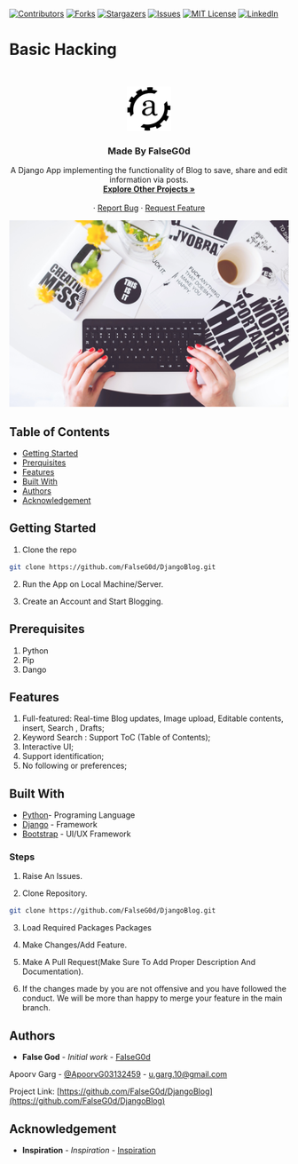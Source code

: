 [![Contributors][contributors-shield]][contributors-url]
[![Forks][forks-shield]][forks-url]
[![Stargazers][stars-shield]][stars-url]
[![Issues][issues-shield]][issues-url]
[![MIT License][license-shield]][license-url]
[![LinkedIn][linkedin-shield]][linkedin-url]


# Basic Hacking

<!-- PROJECT LOGO -->
<br />
<p align="center">
  <a href="http://apoorvgarg.herokuapp.com/">
    <img src="https://github.com/FalseG0d/AdvancedDjango/raw/main/images/Logo.png" alt="Logo" width="80" height="80">
  </a>

  <h3 align="center">Made By FalseG0d</h3>

  <p align="center">
    A Django App implementing the functionality of Blog to save, share and edit information via posts.
    <br />
    <a href="https://github.com/FalseG0d?tab=repositories"><strong>Explore Other Projects »</strong></a>
    <br />
    <br />
    ·
    <a href="https://github.com/FalseG0d/DjangoBlog/issues">Report Bug</a>
    ·
    <a href="https://github.com/FalseG0d/DjangoBlog/issues">Request Feature</a>
  </p>
</p>


![Product Name Screen Shot][product-screenshot]

<!-- TABLE OF CONTENTS -->
## Table of Contents


* [Getting Started](#getting-started)
* [Prerquisites](#prerquisites)
* [Features](#features)
* [Built With](#built-with)
* [Authors](#authors)
* [Acknowledgement](#acknowledgement)


## Getting Started


1. Clone the repo

```sh
git clone https://github.com/FalseG0d/DjangoBlog.git
```

2. Run the App on Local Machine/Server.

3. Create an Account and Start Blogging.


## Prerequisites

1. Python
2. Pip
3. Dango


## Features

1. Full-featured: Real-time Blog updates, Image upload, Editable contents, insert, Search , Drafts;
2. Keyword Search : Support ToC (Table of Contents);
3. Interactive UI;
4. Support identification;
5. No following or preferences;


## Built With

* [Python](https://www.python.org/)- Programing Language
* [Django](https://www.djangoproject.com/) - Framework
* [Bootstrap](https://getbootstrap.com/) - UI/UX Framework


### Steps

1. Raise An Issues.

2. Clone Repository.

```sh
git clone https://github.com/FalseG0d/DjangoBlog.git
```

3. Load Required Packages Packages


4. Make Changes/Add Feature.


5. Make A Pull Request(Make Sure To Add Proper Description And Documentation).


6. If the changes made by you are not offensive and you have followed the conduct. We will be more than happy to merge your feature in the main branch.


## Authors

* **False God** - *Initial work* - [FalseG0d](https://github.com/FalseG0d)

Apoorv Garg - [@ApoorvG03132459](https://twitter.com/ApoorvG03132459) - u.garg.10@gmail.com

Project Link: [https://github.com/FalseG0d/DjangoBlog](https://github.com/FalseG0d/DjangoBlog)


## Acknowledgement

* **Inspiration** - *Inspiration* - [Inspiration](https://www.youtube.com/channel/UCTZRcDjjkVajGL6wd76UnGg)


<!-- MARKDOWN LINKS & IMAGES -->
<!-- https://www.markdownguide.org/basic-syntax/#reference-style-links -->
[contributors-shield]: https://img.shields.io/github/contributors/FalseG0d/DjangoBlog.svg?style=flat-square
[contributors-url]: https://github.com/FalseG0d/DjangoBlog/graphs/contributors
[forks-shield]: https://img.shields.io/github/forks/FalseG0d/DjangoBlog.svg?style=flat-square
[forks-url]: https://github.com/FalseG0d/DjangoBlog/network/members
[stars-shield]: https://img.shields.io/github/stars/FalseG0d/DjangoBlog.svg?style=flat-square
[stars-url]: https://github.com/FalseG0d/DjangoBlog/stargazers
[issues-shield]: https://img.shields.io/github/issues/FalseG0d/DjangoBlog.svg?style=flat-square
[issues-url]: https://github.com/FalseG0d/DjangoBlog/issues
[license-shield]: https://img.shields.io/github/license/FalseG0d/DjangoBlog.svg?style=flat-square
[license-url]: https://github.com/FalseG0d/DjangoBlog/blob/master/LICENSE.txt
[linkedin-shield]: https://img.shields.io/badge/-LinkedIn-black.svg?style=flat-square&logo=linkedin&colorB=555
[linkedin-url]: https://www.linkedin.com/in/apoorv-garg-137137171/
[product-screenshot]: images/pexels.jpg
